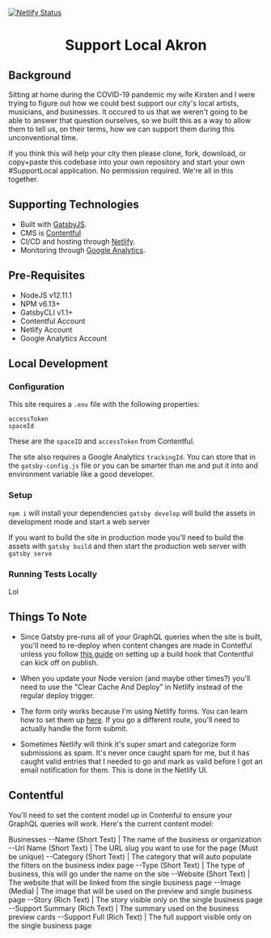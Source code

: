 [![Netlify Status](https://api.netlify.com/api/v1/badges/819c20ba-81db-4dae-83f4-a1dbe82eba5f/deploy-status)](https://app.netlify.com/sites/xenodochial-bohr-1c4dfd/deploys)

<h1 align="center">
  Support Local Akron
</h1>

## Background

Sitting at home during the COVID-19 pandemic my wife Kirsten and I were trying to figure out how we could best support our city's local artists, musicians, and businesses. It occured to us that we weren't going to be able to answer that question ourselves, so we built this as a way to allow them to tell us, on their terms, how we can support them during this unconventional time.

If you think this will help your city then please clone, fork, download, or copy+paste this codebase into your own repository and start your own #SupportLocal application. No permission required. We're all in this together.

## Supporting Technologies

- Built with [GatsbyJS](https://www.gatsbyjs.org/).
- CMS is [Contentful](https://www.contentful.com/)
- CI/CD and hosting through [Netlify](https://www.netlify.com/).
- Monitoring through [Google Analytics](https://analytics.google.com/).

## Pre-Requisites

- NodeJS v12.11.1
- NPM v6.13+
- GatsbyCLI v1.1+
- Contentful Account
- Netlify Account
- Google Analytics Account

## Local Development

### Configuration

This site requires a `.env` file with the following properties:

```
accessToken
spaceId
```

These are the `spaceID` and `accessToken` from Contentful.

The site also requires a Google Analytics `trackingId`. You can store that in the `gatsby-config.js` file or you can be smarter than me and put it into and environment variable like a good developer.

### Setup

`npm i` will install your dependencies
`gatsby develop` will build the assets in development mode and start a web server

If you want to build the site in production mode you'll need to build the assets with
`gatsby build`
and then start the production web server with
`gatsby serve`

### Running Tests Locally

Lol

## Things To Note
- Since Gatsby pre-runs all of your GraphQL queries when the site is built, you'll need to re-deploy when content changes are made in Contetful unless you follow [this guide](https://www.contentful.com/developers/docs/tutorials/general/automate-site-builds-with-webhooks/) on setting up a build hook that Contentful can kick off on publish.

- When you update your Node version (and maybe other times?) you'll need to use the "Clear Cache And Deploy" in Netlify instead of the regular deploy trigger.

- The form only works because I'm using Netlify forms. You can learn how to set them up [here](https://docs.netlify.com/forms/setup/). If you go a different route, you'll need to actually handle the form submit.

- Sometimes Netlify will think it's super smart and categorize form submissions as spam. It's never once caught spam for me, but it has caught valid entries that I needed to go and mark as valid before I got an email notification for them. This is done in the Netlify UI.

## Contentful

You'll need to set the content model up in Contenful to ensure your GraphQL queries will work. Here's the current content model:

Businesses
--Name (Short Text) | The name of the business or organization
--Url Name (Short Text) | The URL slug you want to use for the page (Must be unique)
--Category (Short Text) | The category that will auto populate the filters on the business index page
--Type (Short Text) | The type of business, this will go under the name on the site
--Website (Short Text) | The website that will be linked from the single business page
--Image (Media) | The image that will be used on the preview and single business page
--Story (Rich Text) | The story visible only on the single business page
--Support Summary (Rich Text) | The summary used on the business preview cards
--Support Full (Rich Text) | The full support visible only on the single business page
